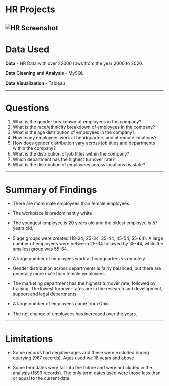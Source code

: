 # HR Projects
![HR Screenshot](https://github.com/cukoh/HR-Project/assets/136646603/80c97a88-b129-40a6-b974-6b6a8c66a9a4)
-------
# Data Used

**Data** - HR Data with over 22000 rows from the year 2000 to 2020.

**Data Cleaning and Analysis** - MySQL

**Data Visualization** - Tableau 

-----
# Questions
1. What is the gender breakdown of employees in the company?
2. What is the race/ethnicity breakdown of employees in the company?
3. What is the age distribution of employees in the company?
4. How many employees work at headquarters and at remote locations?
5. How does gender distribution vary across job titles and departments within the company?
6. What is the distribution of job titles within the company?
7. Which department has the highest turnover rate?
8. What is the distribution of employees across locations by state?
-------
# Summary of Findings
* There are more male employees than female employees

* The workplace is predominantly white

* The youngest employee is 20 years old and the oldest employee is 57 years old.

* 5 age groups were created (18-24, 25-34, 35-44, 45-54, 55-64). A large number of employees were between 25-34 followed by 35-44, while the smallest group was 55-64.

* A large number of employees work at headquarters vs remotely.

* Gender distribution across departments is fairly balanced, but there are generally more male than female employees

* The marketing department has the highest turnover rate, followed by training. The lowest turnover rates are in the research and development, support and legal departments.

* A large number of employees come from Ohio.

* The net change of employees has increased over the years.

-------
# Limitations
* Some records had negative ages and these were excluded during querying (967 records). Ages used we 18 years and above

* Some termdates were far into the future and were not cluded in the analysis (1599 records). The only term dates used were those less than or equal to the current date.
